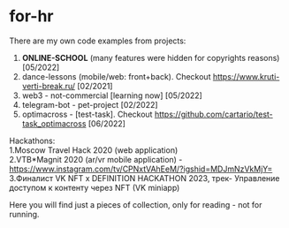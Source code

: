 # for-hr

There are my own code examples from projects:

1. <b>ONLINE-SCHOOL</b> (many features were hidden for copyrights reasons) [05/2022]<br/>
2. dance-lessons (mobile/web: front+back). Checkout https://www.kruti-verti-break.ru/ [02/2021]<br/>
3. web3 - not-commercial [learning now] [05/2022]<br/>
4. telegram-bot - pet-project [02/2022] <br/>
5. optimacross - [test-task]. Checkout https://github.com/cartario/test-task_optimacross [06/2022] <br/>

Hackathons: <br/>
1.Moscow Travel Hack 2020 (web application) <br/>
2.VTB*Magnit 2020 (ar/vr mobile application) - https://www.instagram.com/tv/CPNxtVAhEeM/?igshid=MDJmNzVkMjY= <br/>
3.Финалист VK NFT x DEFINITION HACKATHON 2023, трек- Управление доступом к контенту через NFT (VK miniapp) <br/>

Here you will find just a pieces of collection, only for reading - not for running.
